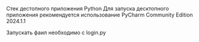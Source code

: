 Стек дестопного приложения Python
Для запуска десктопного приложения рекомендуется использование PyCharm Community Edition 2024.1.1

Запускать фаил необходимо с login.py
